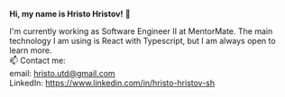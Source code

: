 **Hi, my name is Hristo Hristov!** 👋

I'm currently working as Software Engineer II at MentorMate. The main technology I am using is React with Typescript, but I am always open to learn more.<br>
📫 Contact me:<br>
email: hristo.utd@gmail.com <br> 
LinkedIn: https://www.linkedin.com/in/hristo-hristov-sh
